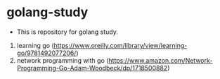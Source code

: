 # golang-study

* This is repository for golang study.
1. learning go (https://www.oreilly.com/library/view/learning-go/9781492077206/)
2. network programming with go (https://www.amazon.com/Network-Programming-Go-Adam-Woodbeck/dp/1718500882)
